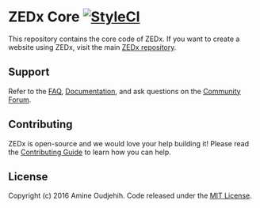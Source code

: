 # ZEDx Core [![StyleCI](https://styleci.io/repos/60201634/shield)](https://styleci.io/repos/60201634)

This repository contains the core code of ZEDx. If you want to create a website using ZEDx, visit the main [ZEDx repository](https://github.com/zedx/zedx).

## Support

Refer to the [FAQ](https://zedx.io/docs/faq), [Documentation](https://zedx.io/docs), and ask questions on the [Community Forum](https://discuss.zedx.io).

## Contributing

ZEDx is open-source and we would love your help building it! Please read the [Contributing Guide](https://github.com/zedx/zedx/blob/master/CONTRIBUTING.md) to learn how you can help.

## License

Copyright (c) 2016 Amine Oudjehih. Code released under the [MIT License](https://github.com/zedx/zedx/blob/master/LICENSE).
